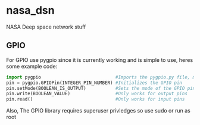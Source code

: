 # nasa_dsn
NASA Deep space network stuff

## GPIO
For GPIO use pygpio since it is currently working and is simple to use, heres some example code:
``` python
import pygpio                            #Imports the pygpio.py file, make sure it is in the same directory as your script!
pin = pygpio.GPIOPin(INTEGER_PIN_NUMBER) #Initializes the GPIO pin
pin.setMode(BOOLEAN_IS_OUTPUT)           #Sets the mode of the GPIO pin, False for input, True for output
pin.write(BOOLEAN_VALUE)                 #Only works for output pins
pin.read()                               #Only works for input pins
```
Also, The GPIO library requires superuser privledges so use sudo or run as root
